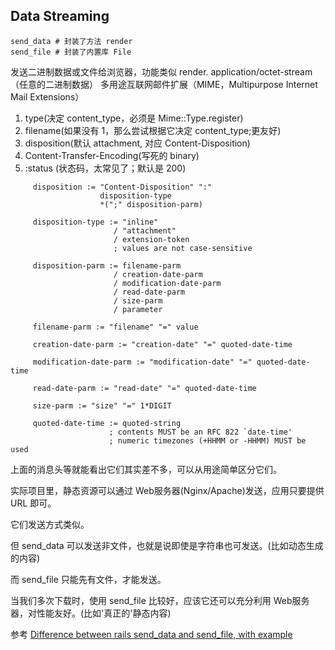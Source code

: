 ## Data Streaming

```
send_data # 封装了方法 render
send_file # 封装了内置库 File
```

发送二进制数据或文件给浏览器，功能类似 render.
application/octet-stream（任意的二进制数据）
多用途互联网邮件扩展（MIME，Multipurpose Internet Mail Extensions）
1. type(决定 content_type，必须是 Mime::Type.register)
2. filename(如果没有 1，那么尝试根据它决定 content_type;更友好)
3. disposition(默认 attachment, 对应 Content-Disposition)
4. Content-Transfer-Encoding(写死的 binary)
5. :status (状态码，太常见了；默认是 200)

```
     disposition := "Content-Disposition" ":"
                    disposition-type
                    *(";" disposition-parm)

     disposition-type := "inline"
                       / "attachment"
                       / extension-token
                       ; values are not case-sensitive

     disposition-parm := filename-parm
                       / creation-date-parm
                       / modification-date-parm
                       / read-date-parm
                       / size-parm
                       / parameter

     filename-parm := "filename" "=" value

     creation-date-parm := "creation-date" "=" quoted-date-time

     modification-date-parm := "modification-date" "=" quoted-date-time

     read-date-parm := "read-date" "=" quoted-date-time

     size-parm := "size" "=" 1*DIGIT

     quoted-date-time := quoted-string
                      ; contents MUST be an RFC 822 `date-time'
                      ; numeric timezones (+HHMM or -HHMM) MUST be used
```

上面的消息头等就能看出它们其实差不多，可以从用途简单区分它们。

实际项目里，静态资源可以通过 Web服务器(Nginx/Apache)发送，应用只要提供 URL 即可。

它们发送方式类似。

但 send_data 可以发送非文件，也就是说即使是字符串也可发送。(比如动态生成的内容)

而 send_file 只能先有文件，才能发送。

当我们多次下载时，使用 send_file 比较好，应该它还可以充分利用 Web服务器，对性能友好。(比如'真正的'静态内容)

参考 [Difference between rails send_data and send_file, with example](http://stackoverflow.com/questions/5535981/difference-between-rails-send-data-and-send-file-with-example)
